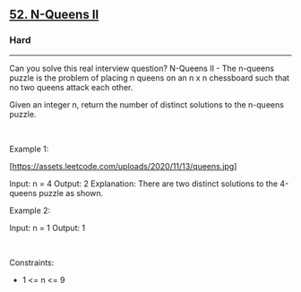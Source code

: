 <h2><a href="https://leetcode.com/problems/n-queens-ii/">52. N-Queens II</a></h2><h3>Hard</h3><hr>Can you solve this real interview question? N-Queens II - The n-queens puzzle is the problem of placing n queens on an n x n chessboard such that no two queens attack each other.

Given an integer n, return the number of distinct solutions to the n-queens puzzle.

 

Example 1:

[https://assets.leetcode.com/uploads/2020/11/13/queens.jpg]


Input: n = 4
Output: 2
Explanation: There are two distinct solutions to the 4-queens puzzle as shown.


Example 2:


Input: n = 1
Output: 1


 

Constraints:

 * 1 <= n <= 9